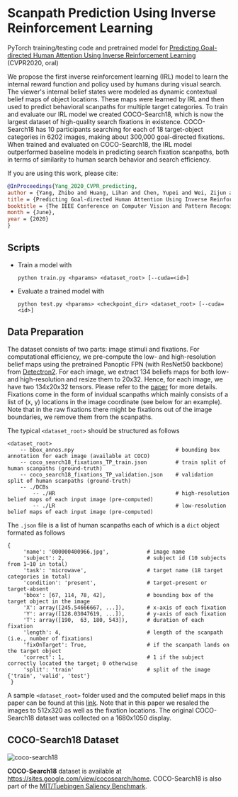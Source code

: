 # Scanpath Prediction Using Inverse Reinforcement Learning

PyTorch training/testing code and pretrained model for [Predicting Goal-directed Human Attention Using Inverse Reinforcement Learning](http://openaccess.thecvf.com/content_CVPR_2020/papers/Yang_Predicting_Goal-Directed_Human_Attention_Using_Inverse_Reinforcement_Learning_CVPR_2020_paper.pdf) (CVPR2020, oral)

We propose the first inverse reinforcement learning (IRL) model to learn the internal reward function and policy used by humans during visual search. The viewer's internal belief states were modeled as dynamic contextual belief maps of object locations. These maps were learned by IRL and then used to predict behavioral scanpaths for multiple target categories. To train and evaluate our IRL model we created COCO-Search18, which is now the largest dataset of high-quality search fixations in existence. COCO-Search18 has 10 participants searching for each of 18 target-object categories in 6202 images, making about 300,000 goal-directed fixations. When trained and evaluated on COCO-Search18, the IRL model outperformed baseline models in predicting search fixation scanpaths, both in terms of similarity to human search behavior and search efficiency.

If you are using this work, please cite:
```bibtex
@InProceedings{Yang_2020_CVPR_predicting,
author = {Yang, Zhibo and Huang, Lihan and Chen, Yupei and Wei, Zijun and Ahn, Seoyoung and Samaras, Dimitris and Zelinsky, Gregory and and Hoai, Minh},
title = {Predicting Goal-directed Human Attention Using Inverse Reinforcement Learning},
booktitle = {The IEEE Conference on Computer Vision and Pattern Recognition (CVPR)},
month = {June},
year = {2020}
}
```

## Scripts
- Train a model with
    ```
    python train.py <hparams> <dataset_root> [--cuda=<id>]
    ```
- Evaluate a trained model with
    ```
    python test.py <hparams> <checkpoint_dir> <dataset_root> [--cuda=<id>]
    ```
    
## Data Preparation
The dataset consists of two parts: image stimuli and fixations. For computational efficiency, we pre-compute the low- and high-resolution belief maps using the pretrained Panoptic FPN (with ResNet50 backbone) from [Detectron2](https://github.com/facebookresearch/detectron2).
For each image, we extract 134 beliefs maps for both low- and high-resolution and resize them to 20x32. Hence, for each image, we have two 134x20x32 tensors. Please refer to the [paper](https://arxiv.org/pdf/2005.14310.pdf) for more details.
Fixations come in the form of invidual scanpaths which mainly consists of a list of (x, y) locations in the image coordinate (see below for an example). Note that in the raw fixations there might be fixations out of the image boundaries, we remove them from the scanpaths.

The typical `<dataset_root>` should be structured as follows
```
<dataset_root>
    -- bbox_annos.npy                                # bounding box annotation for each image (available at COCO)
    -- coco_search18_fixations_TP_train.json         # train split of human scanpaths (ground-truth)
    -- coco_search18_fixations_TP_validation.json    # validation split of human scanpaths (ground-truth)
    -- ./DCBs
        -- ./HR                                      # high-resolution belief maps of each input image (pre-computed)
        -- ./LR                                      # low-resolution belief maps of each input image (pre-computed)
```
The `.json` file is a list of human scanpaths each of which is a `dict` object formated as follows
```
{
     'name': '000000400966.jpg',            # image name
     'subject': 2,                          # subject id (10 subjects from 1~10 in total)
     'task': 'microwave',                   # target name (18 target categories in total)
     'condition': 'present',                # target-present or target-absent
     'bbox': [67, 114, 78, 42],             # bounding box of the target object in the image
     'X': array([245.54666667, ...]),       # x-axis of each fixation
     'Y': array([128.03047619, ...]),       # y-axis of each fixation
     'T': array([190,  63, 180, 543]),      # duration of each fixation
     'length': 4,                           # length of the scanpath (i.e., number of fixations)
     'fixOnTarget': True,                   # if the scanpath lands on the target object
     'correct': 1,                          # 1 if the subject correctly located the target; 0 otherwise
     'split': 'train'                       # split of the image {'train', 'valid', 'test'}
 }
```
A sample `<dataset_root>` folder used and the computed belief maps in this paper can be found at this [link](https://drive.google.com/open?id=1spD2_Eya5S5zOBO3NKILlAjMEC3_gKWc). Note that in this paper we resaled the images to 512x320 as well as the fixation locations. The original COCO-Search18 dataset was collected on a 1680x1050 display.

## COCO-Search18 Dataset
![coco-search18](./coco_search18_logo.png)

**COCO-Search18** dataset is available at https://sites.google.com/view/cocosearch/home. COCO-Search18 is also part of the [MIT/Tuebingen Saliency Benchmark](https://saliency.tuebingen.ai/datasets/COCO-Search18/index_new.html).
